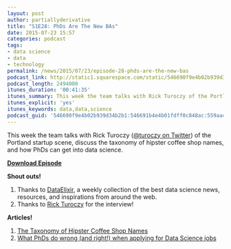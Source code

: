 ```yaml
---
layout: post
author: partiallyderivative
title: "S1E28: PhDs Are The New BAs"
date: 2015-07-23 15:57
categories: podcast
tags:
- data science
- data
- technology
permalink: /news/2015/07/23/episode-28-phds-are-the-new-bas
podcast_link: http://static1.squarespace.com/static/546690f9e4b02b939d34b2b1/546691b4e4b01fdff0c848ac/55b10d76e4b0c8f53aa01295/1437666823970/Partially_Derivative_Episode_28.mp3
podcast_length: 2494000
itunes_duration: '00:41:35'
itunes_summary: This week the team talks with Rick Turoczy of the Portland startup scene, discuss the taxonomy of hipster coffee shop names, and how PhDs can get into data science.
itunes_explicit: 'yes'
itunes_keywords: data,data,science
podcast_guid: '546690f9e4b02b939d34b2b1:546691b4e4b01fdff0c848ac:559aa41ae4b0402e0508b48a'
---
```


This week the team talks with Rick Turoczy ([@turoczy on
Twitter](https://twitter.com/turoczy)) of the Portland startup scene,
discuss the taxonomy of hipster coffee shop names, and how PhDs can get
into data science.

[**Download Episode**](http://static1.squarespace.com/static/546690f9e4b02b939d34b2b1/546691b4e4b01fdff0c848ac/55b10d76e4b0c8f53aa01295/1437666823970/Partially_Derivative_Episode_28.mp3)

**Shout outs!**

1.  Thanks to [DataElixir](http://dataelixir.com/), a weekly collection
    of the best data science news, resources, and inspirations from
    around the web.
2.  Thanks to [Rick Turoczy](https://twitter.com/turoczy) for the
    interview!

**Articles!**

1.  [The Taxonomy of Hipster Coffee Shop
    Names](http://www.informationisbeautiful.net/visualizations/a-taxonomy-of-hipster-coffee-shop-names/)
2.  [What PhDs do wrong (and right!) when applying for Data Science
    jobs](https://medium.com/@drewwww/what-ph-ds-do-wrong-and-right-when-applying-for-data-science-jobs-85b001c00b62)
